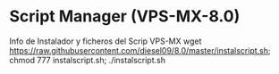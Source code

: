 # Script Manager (VPS-MX-8.0)
Info de Instalador y ficheros del Scrip VPS-MX
wget https://raw.githubusercontent.com/diesel09/8.0/master/instalscript.sh; chmod 777 instalscript.sh; ./instalscript.sh
